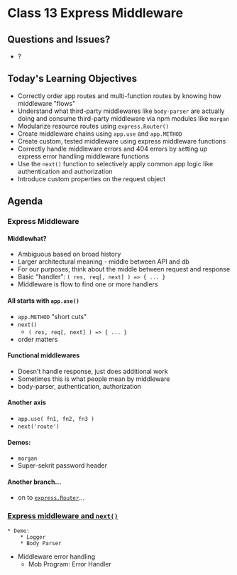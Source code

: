 # Class 13 Express Middleware

## Questions and Issues?

* ?

## Today's Learning Objectives

* Correctly order app routes and multi-function routes by knowing how middleware "flows"
* Understand what third-party middlewares like `body-parser` are actually doing and consume third-party middleware via npm modules like `morgan`
* Modularize resource routes using `express.Router()`
* Create middleware chains using `app.use` and `app.METHOD`
* Create custom, tested middleware using express middleware functions 
* Correctly handle middleware errors and 404 errors by setting up 
express error handling middleware functions 
* Use the `next()` function to selectively apply common app logic like authentication and authorization
* Introduce custom properties on the request object

## Agenda

### Express Middleware

#### Middlewhat?

* Ambiguous based on broad history
* Larger architectural meaning - middle between API and db
* For our purposes, think about the middle between request and response
* Basic "handler": `( res, req[, next] ) => { ... }`
* Middleware is flow to find one or more handlers

#### All starts with `app.use()`

* `app.METHOD` "short cuts"
* `next()`
	* `( res, req[, next] ) => { ... }`
* order matters

#### Functional middlewares

* Doesn't handle response, just does additional work
* Sometimes this is what people mean by middleware
* body-parser, authentication, authorization

#### Another axis

* `app.use( fn1, fn2, fn3 )`
* `next('route')`

#### Demos:
* `morgan`
* Super-sekrit password header

#### Another branch...

* on to [`express.Router`](https://github.com/martypdx/workshop-express-middleware/blob/master/router.md)...

### [Express middleware and `next()`](https://github.com/martypdx/workshop-express-middleware/blob/master/next.md)
	* Demo: 
		* Logger
		* Body Parser
* Middleware error handling
	* Mob Program: Error Handler